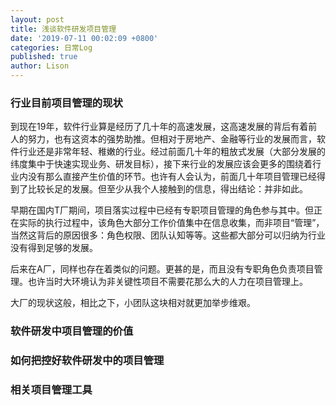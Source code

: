 ```yaml
---
layout: post
title: 浅谈软件研发项目管理
date: '2019-07-11 00:02:09 +0800'
categories: 日常Log
published: true
author: Lison
---
```


### 行业目前项目管理的现状

到现在19年，软件行业算是经历了几十年的高速发展，这高速发展的背后有着前人的努力，也有这资本的强势助推。但相对于房地产、金融等行业的发展而言，软件行业还是非常年轻、稚嫩的行业。经过前面几十年的粗放式发展（大部分发展的纬度集中于快速实现业务、研发目标），接下来行业的发展应该会更多的围绕着行业内没有那么直接产生价值的环节。也许有人会认为，前面几十年项目管理已经得到了比较长足的发展。但至少从我个人接触到的信息，得出结论：并非如此。

早期在国内T厂期间，项目落实过程中已经有专职项目管理的角色参与其中。但正在实际的执行过程中，该角色大部分工作价值集中在信息收集，而非项目“管理”，当然这背后的原因很多：角色权限、团队认知等等。这些都大部分可以归纳为行业没有得到足够的发展。

后来在A厂，同样也存在着类似的问题。更甚的是，而且没有专职角色负责项目管理。也许当时大环境认为非关键性项目不需要花那么大的人力在项目管理上。

大厂的现状这般，相比之下，小团队这块相对就更加举步维艰。

### 软件研发中项目管理的价值



### 如何把控好软件研发中的项目管理

 

### 相关项目管理工具

